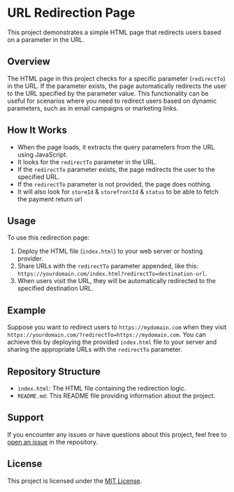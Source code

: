 # URL Redirection Page

This project demonstrates a simple HTML page that redirects users based on a parameter in the URL.

## Overview

The HTML page in this project checks for a specific parameter (`redirectTo`) in the URL. If the parameter exists, the page automatically redirects the user to the URL specified by the parameter value. This functionality can be useful for scenarios where you need to redirect users based on dynamic parameters, such as in email campaigns or marketing links.

## How It Works

- When the page loads, it extracts the query parameters from the URL using JavaScript.
- It looks for the `redirectTo` parameter in the URL.
- If the `redirectTo` parameter exists, the page redirects the user to the specified URL.
- If the `redirectTo` parameter is not provided, the page does nothing.
- It will also look for `storeId` & `storefrontId` & `status` to be able to fetch the payment return url

## Usage

To use this redirection page:

1. Deploy the HTML file (`index.html`) to your web server or hosting provider.
2. Share URLs with the `redirectTo` parameter appended, like this: `https://yourdomain.com/index.html?redirectTo=destination-url`.
3. When users visit the URL, they will be automatically redirected to the specified destination URL.

## Example

Suppose you want to redirect users to `https://mydomain.com` when they visit `https://yourdomain.com/?redirectTo=https://mydomain.com`. You can achieve this by deploying the provided `index.html` file to your server and sharing the appropriate URLs with the `redirectTo` parameter.

## Repository Structure

- `index.html`: The HTML file containing the redirection logic.
- `README.md`: This README file providing information about the project.

## Support

If you encounter any issues or have questions about this project, feel free to [open an issue](link-to-issue-tracker) in the repository.

## License

This project is licensed under the [MIT License](link-to-license-file).
